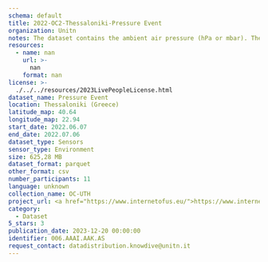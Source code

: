 ```yaml
---
schema: default
title: 2022-OC2-Thessaloniki-Pressure Event
organization: Unitn
notes: The dataset contains the ambient air pressure (hPa or mbar). The dataset was collected as part of the WeNet project, a Horizon 2020 funded project that aims at developing a diversity-aware, machine-mediated paradigm for social interactions. It collected information on the eating/drinking activities of the students of the UTH University.
resources:
  - name: nan
    url: >-
      nan
    format: nan
license: >-
  ./../../resources/2023LivePeopleLicense.html
dataset_name: Pressure Event
location: Thessaloniki (Greece)
latitude_map: 40.64
longitude_map: 22.94
start_date: 2022.06.07
end_date: 2022.07.06
dataset_type: Sensors
sensor_type: Environment
size: 625,28 MB
dataset_format: parquet
other_format: csv
number_participants: 11
language: unknown
collection_name: OC-UTH
project_url: <a href="https://www.internetofus.eu/">https://www.internetofus.eu/</a>
category:
  - Dataset
5_stars: 3
publication_date: 2023-12-20 00:00:00
identifier: 006.AAAI.AAK.AS
request_contact: datadistribution.knowdive@unitn.it
---
```

